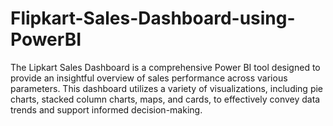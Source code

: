 # Flipkart-Sales-Dashboard-using-PowerBI
The Lipkart Sales Dashboard is a comprehensive Power BI tool designed to provide an insightful overview of sales performance across various parameters. This dashboard utilizes a variety of visualizations, including pie charts, stacked column charts, maps, and cards, to effectively convey data trends and support informed decision-making.
